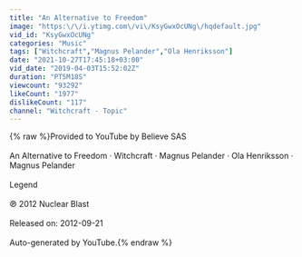 ```yaml
---
title: "An Alternative to Freedom"
image: "https:\/\/i.ytimg.com\/vi\/KsyGwxOcUNg\/hqdefault.jpg"
vid_id: "KsyGwxOcUNg"
categories: "Music"
tags: ["Witchcraft","Magnus Pelander","Ola Henriksson"]
date: "2021-10-27T17:45:18+03:00"
vid_date: "2019-04-03T15:52:02Z"
duration: "PT5M18S"
viewcount: "93292"
likeCount: "1977"
dislikeCount: "117"
channel: "Witchcraft - Topic"
---
```

{% raw %}Provided to YouTube by Believe SAS<br /><br />An Alternative to Freedom · Witchcraft · Magnus Pelander · Ola Henriksson · Magnus Pelander<br /><br />Legend<br /><br />℗ 2012 Nuclear Blast<br /><br />Released on: 2012-09-21<br /><br />Auto-generated by YouTube.{% endraw %}
